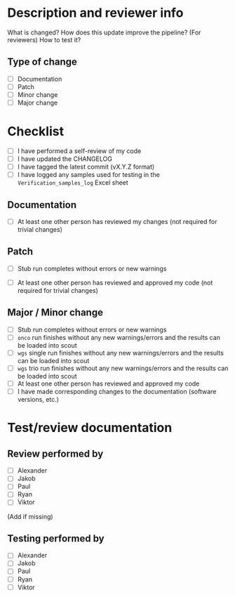 <!--
Thanks for contributing to the CMD nextflow_wgs pipeline!

Please use the checklists below to document changes and performed tests.

Remember that this template doubles as our test/review documentation. 
-->
# Description and reviewer info

What is changed? How does this update improve the pipeline? (For reviewers) How to test it?


## Type of change
<!--
    Major change counts as a change that breaks backward compatibility
    Minor change is a substantial change that requires testing before deployment
    Patch is a minor change like a bug fix, code comment/style fix, etc.
-->
- [ ] Documentation
- [ ] Patch
- [ ] Minor change
- [ ] Major change 

# Checklist

- [ ] I have performed a self-review of my code
- [ ] I have updated the CHANGELOG
- [ ] I have tagged the latest commit (vX.Y.Z format)
- [ ] I have logged any samples used for testing in the `Verification_samples_log` Excel sheet

<!--
    Select a checklist below based on selection under # Type of change
    and delete the sections that do not apply to this PR:
-->

## Documentation
- [ ] At least one other person has reviewed my changes (not required for trivial changes)

## Patch
- [ ] Stub run completes without errors or new warnings
- [ ] At least one other person has reviewed and approved my code (not required for trivial changes)



## Major / Minor change
- [ ] Stub run completes without errors or new warnings
- [ ] `onco` run finishes without any new warnings/errors and the results can 
       be loaded into scout
- [ ] `wgs` single run finishes without any new warnings/errors and the results 
       can be loaded into scout
- [ ] `wgs` trio run finishes without any new warnings/errors and the results 
       can be loaded into scout
- [ ] At least one other person has reviewed and approved my code
- [ ] I have made corresponding changes to the documentation (software versions, etc.)

# Test/review documentation

## Review performed by

- [ ] Alexander
- [ ] Jakob
- [ ] Paul
- [ ] Ryan
- [ ] Viktor

(Add if missing)

## Testing performed by

- [ ] Alexander
- [ ] Jakob
- [ ] Paul
- [ ] Ryan
- [ ] Viktor
